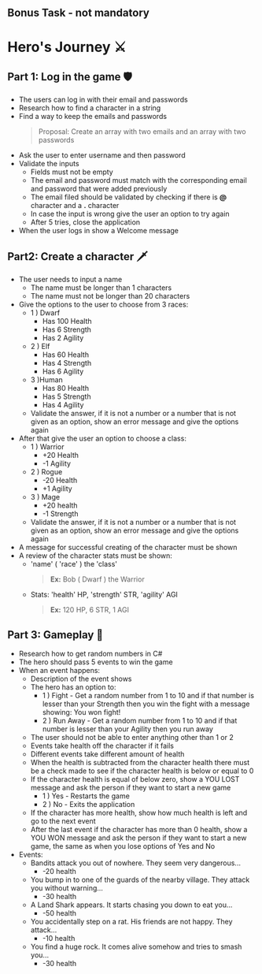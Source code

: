 ## Bonus Task - not mandatory
# Hero's Journey ⚔

## Part 1: Log in the game 🛡

* The users can log in with their email and passwords
* Research how to find a character in a string
* Find a way to keep the emails and passwords
  > Proposal: Create an array with two emails and an array with two passwords
* Ask the user to enter username and then password
* Validate the inputs
  * Fields must not be empty
  * The email and password must match with the corresponding email and password that were added previously
  * The email filed should be validated by checking if there is **@** character and a **.** character
  * In case the input is wrong give the user an option to try again
  * After 5 tries, close the application
* When the user logs in show a Welcome message

## Part2: Create a character 🗡

* The user needs to input a name
  * The name must be longer than 1 characters
  * The name must not be longer than 20 characters
* Give the options to the user to choose from 3 races:
  * 1 ) Dwarf
    * Has 100 Health
    * Has 6 Strength
    * Has 2 Agility
  * 2 ) Elf
    * Has 60 Health
    * Has 4 Strength
    * Has 6 Agility
  * 3 )Human
    * Has 80 Health
    * Has 5 Strength
    * Has 4 Agility
  * Validate the answer, if it is not a number or a number that is not given as an option, show an error message and give the options again
* After that give the user an option to choose a class:
  * 1 ) Warrior
    * +20 Health
    * -1 Agility
  * 2 ) Rogue
    * -20 Health
    * +1 Agility
  * 3 ) Mage
    * +20 health
    * -1 Strength
  * Validate the answer, if it is not a number or a number that is not given as an option, show an error message and give the options again
* A message for successful creating of the character must be shown
* A review of the character stats must be shown:
  * 'name' ( 'race' ) the 'class'
    > **Ex:** Bob ( Dwarf ) the Warrior
  * Stats: 'health' HP, 'strength' STR, 'agility' AGI
    > **Ex:** 120 HP, 6 STR, 1 AGI

## Part 3: Gameplay 🏹

* Research how to get random numbers in C#
* The hero should pass 5 events to win the game
* When an event happens:
  * Description of the event shows
  * The hero has an option to:
    * 1 ) Fight - Get a random number from 1 to 10 and if that number is lesser than your Strength then you win the fight with a message showing: You won fight!
    * 2 ) Run Away - Get a random number from 1 to 10 and if that number is lesser than your Agility then you run away
  * The user should not be able to enter anything other than 1 or 2
  * Events take health off the character if it fails
  * Different events take different amount of health
  * When the health is subtracted from the character health there must be a check made to see if the character health is below or equal to 0
  * If the character health is equal of below zero, show a YOU LOST message and ask the person if they want to start a new game
    * 1 ) Yes - Restarts the game
    * 2 ) No - Exits the application
  * If the character has more health, show how much health is left and go to the next event
  * After the last event if the character has more than 0 health, show a YOU WON message and ask the person if they want to start a new game, the same as when you lose options of Yes and No
* Events:
  * Bandits attack you out of nowhere. They seem very dangerous...
    * -20 health
  * You bump in to one of the guards of the nearby village. They attack you without warning...
    * -30 health
  * A Land Shark appears. It starts chasing you down to eat you...
    * -50 health
  * You accidentally step on a rat. His friends are not happy. They attack...
    * -10 health
  * You find a huge rock. It comes alive somehow and tries to smash you...
    * -30 health
